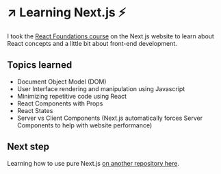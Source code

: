 # ↗ Learning Next.js ⚡
I took the [React Foundations course](https://nextjs.org/learn/react-foundations) on the Next.js website to learn about React concepts and a little bit about front-end development.
## Topics learned
- Document Object Model (DOM)
- User Interface rendering and manipulation using Javascript
- Minimizing repetitive code using React
- React Components with Props
- React States
- Server vs Client Components (Next.js automatically forces Server Components to help with website performance)
## Next step
Learning how to use pure Next.js [on another repository here](https://github.com/anhnlh/nextjs-dashboard).

